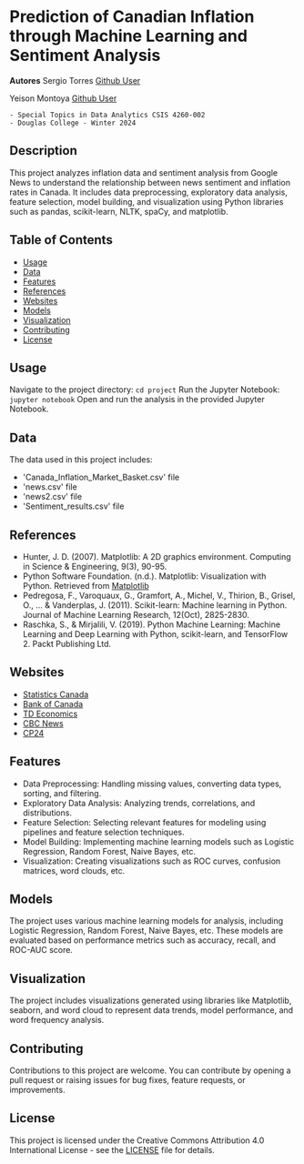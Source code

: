 # **Prediction of Canadian Inflation through Machine Learning and Sentiment Analysis**

**Autores**
Sergio Torres
[Github User](https://github.com/xstorresm)

Yeison Montoya
[Github User](https://github.com/yeisonmontoya1815)

    - Special Topics in Data Analytics CSIS 4260-002
    - Douglas College - Winter 2024

## Description

This project analyzes inflation data and sentiment analysis from Google News to understand the relationship between news sentiment and inflation rates in Canada. It includes data preprocessing, exploratory data analysis, feature selection, model building, and visualization using Python libraries such as pandas, scikit-learn, NLTK, spaCy, and matplotlib.

## Table of Contents

- [Usage](#usage)
- [Data](#data)
- [Features](#features)
- [References](#references)
- [Websites](#websites)
- [Models](#models)
- [Visualization](#visualization)
- [Contributing](#contributing)
- [License](#license)

## Usage

Navigate to the project directory: `cd project`
Run the Jupyter Notebook: `jupyter notebook`
Open and run the analysis in the provided Jupyter Notebook.

## Data

The data used in this project includes:

- 'Canada_Inflation_Market_Basket.csv' file
- 'news.csv' file
- 'news2.csv' file
- 'Sentiment_results.csv' file

## References

- Hunter, J. D. (2007). Matplotlib: A 2D graphics environment. Computing in Science & Engineering, 9(3), 90-95.
- Python Software Foundation. (n.d.). Matplotlib: Visualization with Python. Retrieved from [Matplotlib](https://matplotlib.org/)
- Pedregosa, F., Varoquaux, G., Gramfort, A., Michel, V., Thirion, B., Grisel, O., ... & Vanderplas, J. (2011). Scikit-learn: Machine learning in Python. Journal of Machine Learning Research, 12(Oct), 2825-2830.
- Raschka, S., & Mirjalili, V. (2019). Python Machine Learning: Machine Learning and Deep Learning with Python, scikit-learn, and TensorFlow 2. Packt Publishing Ltd.

## Websites

- [Statistics Canada](https://news.google.com/articles/CBMiVGh0dHBzOi8vd3d3LnN0YXRjYW4uZ2MuY2EvbzEvZW4vcGx1cy8zMDk2LXNuYXBzaG90LWhvdy1pbmZsYXRpb24tYWZmZWN0aW5nLWNhbmFkaWFuc9IBAA?hl=en-CA&gl=CA&ceid=CA%3Aen)
- [Bank of Canada](https://news.google.com/articles/CBMiVGh0dHBzOi8vd3d3LmJhbmtvZmNhbmFkYS5jYS8yMDIyLzEwL3doYXRzLWhhcHBlbmluZy10by1pbmZsYXRpb24tYW5kLXdoeS1pdC1tYXR0ZXJzL9IBAA?hl=en-CA&gl=CA&ceid=CA%3Aen)
- [TD Economics](https://news.google.com/articles/CBMiMWh0dHBzOi8vZWNvbm9taWNzLnRkLmNvbS9jYS1pbmZsYXRpb24tbmV3LXZpbnRhZ2XSAQA?hl=en-CA&gl=CA&ceid=CA%3Aen)
- [CBC News](https://news.google.com/articles/CBMiQWh0dHBzOi8vd3d3LmNiYy5jYS9uZXdzL2J1c2luZXNzL2luZmxhdGlvbi1qYW51YXJ5LTIwMjQtMS43MTE5Nzk20gEgaHR0cHM6Ly93d3cuY2JjLmNhL2FtcC8xLjcxMTk3OTY?hl=en-CA&gl=CA&ceid=CA%3Aen)
- [CP24](https://news.google.com/articles/CBMidWh0dHBzOi8vd3d3LmNwMjQuY29tL25ld3MvdW5hbWJpZ3VvdXNseS1nb29kLWluZmxhdGlvbi1zbG93cy1pbi1mZWJydWFyeS1hcy1wcmljZS1ncm93dGgtdW5leHBlY3RlZGx5LWVhc2VzLTEuNjgxMzE0M9IBAA?hl=en-CA&gl=CA&ceid=CA%3Aen)

## Features

- Data Preprocessing: Handling missing values, converting data types, sorting, and filtering.
- Exploratory Data Analysis: Analyzing trends, correlations, and distributions.
- Feature Selection: Selecting relevant features for modeling using pipelines and feature selection techniques.
- Model Building: Implementing machine learning models such as Logistic Regression, Random Forest, Naive Bayes, etc.
- Visualization: Creating visualizations such as ROC curves, confusion matrices, word clouds, etc.

## Models

The project uses various machine learning models for analysis, including Logistic Regression, Random Forest, Naive Bayes, etc. These models are evaluated based on performance metrics such as accuracy, recall, and ROC-AUC score.

## Visualization

The project includes visualizations generated using libraries like Matplotlib, seaborn, and word cloud to represent data trends, model performance, and word frequency analysis.

## Contributing

Contributions to this project are welcome. You can contribute by opening a pull request or raising issues for bug fixes, feature requests, or improvements.

## License

This project is licensed under the Creative Commons Attribution 4.0 International License - see the [LICENSE](LICENSE) file for details.
